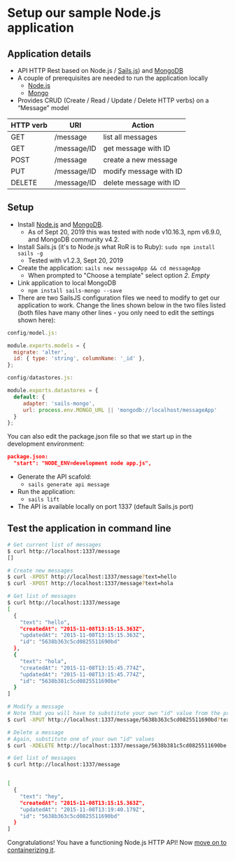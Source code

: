 # Setup our sample Node.js application

## Application details

* API HTTP Rest based on Node.js / [Sails.js](sailsjs.org)) and [MongoDB](https://www.mongodb.com/)
* A couple of prerequisites are needed to run the application locally
  * [Node.js](https://nodejs.org/en/)
  * [Mongo](https://docs.mongodb.org/manual/installation/)
* Provides CRUD (Create / Read / Update / Delete HTTP verbs) on a “Message” model

HTTP verb | URI | Action
----------| --- | ------
GET | /message | list all messages
GET | /message/ID | get message with ID
POST | /message | create a new message
PUT | /message/ID | modify message with ID
DELETE | /message/ID | delete message with ID

## Setup

* Install [Node.js](https://nodejs.org/en/download/) and [MongoDB](https://docs.mongodb.org/manual/installation/).
  * As of Sept 20, 2019 this was tested with node v10.16.3, npm v6.9.0, and MongoDB community v4.2.
* Install Sails.js (it's to Node.js what RoR is to Ruby): ```sudo npm install sails -g```
  * Tested with v1.2.3, Sept 20, 2019
* Create the  application:  ```sails new messageApp && cd messageApp```
  * When prompted to "Choose a template" select option _2. Empty_
* Link application to local MongoDB
  * `npm install sails-mongo --save`
* There are two SailsJS configuration files we need to modify to get our application to work. Change the lines shown below in the two files listed (both files have many other lines - you only need to edit the settings shown here):

```javascript
config/model.js:

module.exports.models = {
  migrate: 'alter',
  id: { type: 'string', columnName: '_id' },
};
```

```javascript
config/datastores.js:

module.exports.datastores = {
  default: {
     adapter: 'sails-mongo',
     url: process.env.MONGO_URL || 'mongodb://localhost/messageApp'
  }
};
```

You can also edit the package.json file so that we start up in the development environment:
```json
package.json:
  "start": "NODE_ENV=development node app.js",
```

* Generate the API scafold:
  * `sails generate api message`
* Run the application: 
  * `sails lift`
* The API is available locally on port 1337 (default Sails.js port)

## Test the application in command line

``` bash
# Get current list of messages
$ curl http://localhost:1337/message
[]

# Create new messages
$ curl -XPOST http://localhost:1337/message?text=hello
$ curl -XPOST http://localhost:1337/message?text=hola

# Get list of messages
$ curl http://localhost:1337/message
[
  {
    "text": "hello",
    "createdAt": "2015-11-08T13:15:15.363Z",
    "updatedAt": "2015-11-08T13:15:15.363Z",
    "id": "5638b363c5cd0825511690bd"
  },
  {
    "text": "hola",
    "createdAt": "2015-11-08T13:15:45.774Z",
    "updatedAt": "2015-11-08T13:15:45.774Z",
    "id": "5638b381c5cd0825511690be"
  }
]

# Modify a message
# Note that you will have to substitute your own "id" value from the previous list of messages in place of the value `5638b363c5cd0825511690bd` shown in the example.
$ curl -XPUT http://localhost:1337/message/5638b363c5cd0825511690bd?text=hey

# Delete a message
# Again, substitute one of your own "id" values
$ curl -XDELETE http://localhost:1337/message/5638b381c5cd0825511690be

# Get list of messages
$ curl http://localhost:1337/message


[
  {
    "text": "hey",
    "createdAt": "2015-11-08T13:15:15.363Z",
    "updatedAt": "2015-11-08T13:19:40.179Z",
    "id": "5638b363c5cd0825511690bd"
  }
]
```

Congratulations! You have a functioning Node.js HTTP API! Now [move on to containerizing it](./2_application_image.md).

